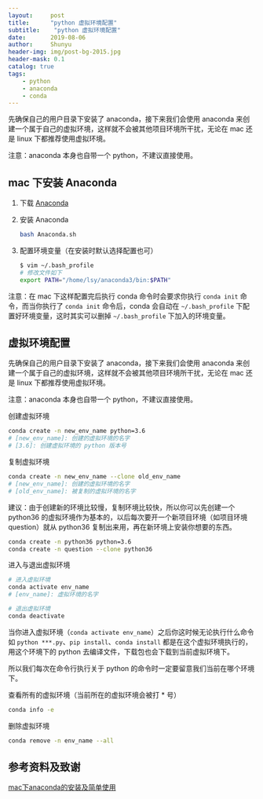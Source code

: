 ```yaml
---
layout:     post
title:      "python 虚拟环境配置"
subtitle:    "python 虚拟环境配置"
date:       2019-08-06
author:     Shunyu
header-img: img/post-bg-2015.jpg
header-mask: 0.1
catalog: true
tags:
    - python
    - anaconda
    - conda
---
```




先确保自己的用户目录下安装了 anaconda，接下来我们会使用 anaconda 来创建一个属于自己的虚拟环境，这样就不会被其他项目环境所干扰，无论在 mac 还是 linux 下都推荐使用虚拟环境。

注意：anaconda 本身也自带一个 python，不建议直接使用。



## mac 下安装 Anaconda

1. 下载 [Anaconda](https://www.anaconda.com/distribution/)

2. 安装 Anaconda

   ```bash
   bash Anaconda.sh
   ```

3. 配置环境变量（在安装时默认选择配置也可）

   ```bash
   $ vim ~/.bash_profile
   # 修改文件如下
   export PATH="/home/lsy/anaconda3/bin:$PATH"
   ```

注意：在 mac 下这样配置完后执行 conda 命令时会要求你执行 `conda init` 命令，而当你执行了 `conda init` 命令后，conda 会自动在 `~/.bash_profile` 下配置好环境变量，这时其实可以删掉 `~/.bash_profile` 下加入的环境变量。



## 虚拟环境配置

先确保自己的用户目录下安装了 anaconda，接下来我们会使用 anaconda 来创建一个属于自己的虚拟环境，这样就不会被其他项目环境所干扰，无论在 mac 还是 linux 下都推荐使用虚拟环境。

注意：anaconda 本身也自带一个 python，不建议直接使用。



创建虚拟环境

```bash
conda create -n new_env_name python=3.6
# [new_env_name]: 创建的虚拟环境的名字
# [3.6]: 创建虚拟环境的 python 版本号
```



复制虚拟环境

```bash
conda create -n new_env_name --clone old_env_name
# [new_env_name]: 创建的虚拟环境的名字
# [old_env_name]: 被复制的虚拟环境的名字
```



建议：由于创建新的环境比较慢，复制环境比较快，所以你可以先创建一个 python36 的虚拟环境作为基本的，以后每次要开一个新项目环境（如项目环境 question）就从 python36 复制出来用，再在新环境上安装你想要的东西。

```bash
conda create -n python36 python=3.6
conda create -n question --clone python36
```



进入与退出虚拟环境

```bash
# 进入虚拟环境
conda activate env_name
# [env_name]: 虚拟环境的名字

# 退出虚拟环境
conda deactivate
```



当你进入虚拟环境（`conda activate env_name`）之后你这时候无论执行什么命令如 `python ***.py`、`pip install`、`conda install` 都是在这个虚拟环境执行的，用这个环境下的 python 去编译文件，下载包也会下载到当前虚拟环境下。

所以我们每次在命令行执行关于 python 的命令时一定要留意我们当前在哪个环境下。



查看所有的虚拟环境（当前所在的虚拟环境会被打 * 号）

```bash
conda info -e
```



删除虚拟环境

```bash
conda remove -n env_name --all
```



## 参考资料及致谢

[mac下anaconda的安装及简单使用](https://blog.csdn.net/lq_547762983/article/details/81003528)

